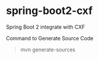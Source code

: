 # spring-boot2-cxf
Spring Boot 2 integrate with CXF

Command to Generate Source Code

>mvn generate-sources
